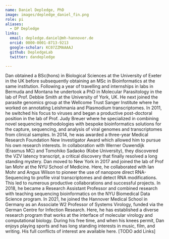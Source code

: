 ```yaml
---
name: Daniel Depledge, PhD
image: images/depledge_daniel_fin.png
role: pi
aliases:
  - DP Depledge
links:
  email: depledge.daniel@mh-hannover.de
  orcid: 0000-0001-8713-9213
  google-scholar: KC07ZZMAAAAJ
  github: DepledgeLab
  twitter: dandepledge

---
```


Dan obtained a BSc(hons) in Biological Sciences at the University of Exeter in the UK before subsequently obtaining an MSc in Bioinformatics at the same institution. Following a year of travelling and internships in labs in Bermuda and Montana he undertook a PhD in Molecular Parasitology in the lab of Prof. Debbie Smith at the University of York, UK. He next joined the parasite genomics group at the Wellcome Trust Sanger Institute where he worked on annotating Leishmania and Plasmodium transcriptomes. In 2011, he switched his focus to viruses and began a productive post-doctoral position in the lab of Prof. Judy Breuer where he specialized in combining novel sequencing methodologies with bespoke bioinformatics solutions for the capture, sequencing, and analysis of viral genomes and transcriptomes from clinical samples. In 2014, he was awarded a three-year Medical Research Foundation New Investigator Award which allowed him to pursue his own research interests. In collaboration with Werner Ouwendijk (Erasmus MC) and Tomohiko Sadaoko (Kobe University), they discovered the VZV latency transcript, a critical discovery that finally resolved a long standing mystery. Dan moved to New York in 2017 and joined the lab of Prof Ian Mohr at the NYU School of Medicine. Here, he collaborated with Ian Mohr and Angus Wilson to pioneer the use of nanopore direct RNA-Sequencing to profile viral transcriptomes and detect RNA modifications. This led to numerous productive collaborations and successful projects. In 2018, he became a Research Assistant Professor and combined research with teaching sequencing bioinformatics on the NYU Biomedical Data Science program. In 2021, he joined the Hannover Medical School in Germany as an Associate W2 Professor of Systems Virology, funded via the German Centre for Infection Research. Here, he has established a diverse research program that works at the interface of molecular virology and computational biology. During his free time, and when his knees permit, Dan enjoys playing sports and has long standing interests in music, film, and writing. His full conflicts of interest are available here.
[TODO add Links]
